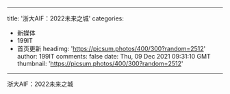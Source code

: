 
---
title: '浙大AIF：2022未来之城'
categories: 
 - 新媒体
 - 199IT
 - 首页更新
headimg: 'https://picsum.photos/400/300?random=2512'
author: 199IT
comments: false
date: Thu, 09 Dec 2021 09:31:10 GMT
thumbnail: 'https://picsum.photos/400/300?random=2512'
---

<div>   
浙大AIF：2022未来之城  
</div>
            